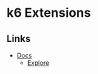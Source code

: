 # k6 Extensions

## Links

- [Docs](https://k6.io/docs/extensions)
  - [Explore](https://k6.io/docs/extensions/get-started/explore/)
